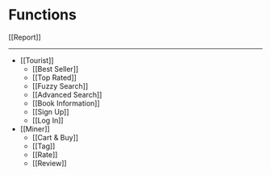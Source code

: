 # Functions

[[Report]]

---

* [[Tourist]]
    * [[Best Seller]]
    * [[Top Rated]]
    * [[Fuzzy Search]]
    * [[Advanced Search]]
    * [[Book Information]]
    * [[Sign Up]]
    * [[Log In]]
* [[Miner]]
    * [[Cart & Buy]]
    * [[Tag]]
    * [[Rate]]
    * [[Review]]
